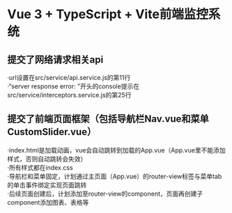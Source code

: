 # Vue 3 + TypeScript + Vite前端监控系统  
## 提交了网络请求相关api  
·url设置在src/service/api.service.js的第11行<br>
·“server response error: ”开头的console提示在src/service/interceptors.service.js的第25行  
## 提交了前端页面框架（包括导航栏Nav.vue和菜单CustomSlider.vue）  
·index.html是加载动画，vue会自动跳转到加载的App.vue（App.vue里不能添加样式，否则自动跳转会失效）<br>
·所有样式都在index.css<br>
·导航栏和菜单固定，计划通过主页面（App.vue）的router-view标签与菜单tab的单击事件绑定实现页面跳转<br>
·后续页面创建后，计划添加至router-view的component，页面再创建子component添加图表、表格等<br>
